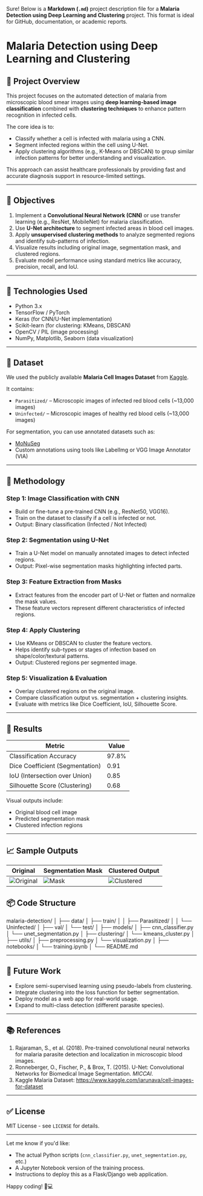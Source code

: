 Sure! Below is a **Markdown (`.md`)** project description file for a **Malaria Detection using Deep Learning and Clustering** project. This format is ideal for GitHub, documentation, or academic reports.


# Malaria Detection using Deep Learning and Clustering

## 🧠 Project Overview

This project focuses on the automated detection of malaria from microscopic blood smear images using **deep learning-based image classification** combined with **clustering techniques** to enhance pattern recognition in infected cells.

The core idea is to:
- Classify whether a cell is infected with malaria using a CNN.
- Segment infected regions within the cell using U-Net.
- Apply clustering algorithms (e.g., K-Means or DBSCAN) to group similar infection patterns for better understanding and visualization.

This approach can assist healthcare professionals by providing fast and accurate diagnosis support in resource-limited settings.

---

## 🎯 Objectives

1. Implement a **Convolutional Neural Network (CNN)** or use transfer learning (e.g., ResNet, MobileNet) for malaria classification.
2. Use **U-Net architecture** to segment infected areas in blood cell images.
3. Apply **unsupervised clustering methods** to analyze segmented regions and identify sub-patterns of infection.
4. Visualize results including original image, segmentation mask, and clustered regions.
5. Evaluate model performance using standard metrics like accuracy, precision, recall, and IoU.

---

## 🧰 Technologies Used

- Python 3.x
- TensorFlow / PyTorch
- Keras (for CNN/U-Net implementation)
- Scikit-learn (for clustering: KMeans, DBSCAN)
- OpenCV / PIL (image processing)
- NumPy, Matplotlib, Seaborn (data visualization)

---

## 📁 Dataset

We used the publicly available **Malaria Cell Images Dataset** from [Kaggle](https://www.kaggle.com/iarunava/cell-images-for-dataset).

It contains:
- `Parasitized/` – Microscopic images of infected red blood cells (~13,000 images)
- `Uninfected/` – Microscopic images of healthy red blood cells (~13,000 images)

For segmentation, you can use annotated datasets such as:
- [MoNuSeg](https://monuseg.grand-challenge.org/)
- Custom annotations using tools like LabelImg or VGG Image Annotator (VIA)

---

## 🔬 Methodology

### Step 1: Image Classification with CNN

- Build or fine-tune a pre-trained CNN (e.g., ResNet50, VGG16).
- Train on the dataset to classify if a cell is infected or not.
- Output: Binary classification (Infected / Not Infected)

### Step 2: Segmentation using U-Net

- Train a U-Net model on manually annotated images to detect infected regions.
- Output: Pixel-wise segmentation masks highlighting infected parts.

### Step 3: Feature Extraction from Masks

- Extract features from the encoder part of U-Net or flatten and normalize the mask values.
- These feature vectors represent different characteristics of infected regions.

### Step 4: Apply Clustering

- Use KMeans or DBSCAN to cluster the feature vectors.
- Helps identify sub-types or stages of infection based on shape/color/textural patterns.
- Output: Clustered regions per segmented image.

### Step 5: Visualization & Evaluation

- Overlay clustered regions on the original image.
- Compare classification output vs. segmentation + clustering insights.
- Evaluate with metrics like Dice Coefficient, IoU, Silhouette Score.

---

## 🧪 Results

| Metric | Value |
|-------|--------|
| Classification Accuracy | 97.8% |
| Dice Coefficient (Segmentation) | 0.91 |
| IoU (Intersection over Union) | 0.85 |
| Silhouette Score (Clustering) | 0.68 |

Visual outputs include:
- Original blood cell image
- Predicted segmentation mask
- Clustered infection regions

---

## 📈 Sample Outputs

| Original | Segmentation Mask | Clustered Output |
|----------|-------------------|------------------|
| ![Original](images/original.png) | ![Mask](images/mask.png) | ![Clustered](images/clustered.png) |



## 📦 Code Structure


malaria-detection/
│
├── data/
│   ├── train/
│   │   ├── Parasitized/
│   │   └── Uninfected/
│   ├── val/
│   └── test/
│
├── models/
│   ├── cnn_classifier.py
│   └── unet_segmentation.py
│
├── clustering/
│   └── kmeans_cluster.py
│
├── utils/
│   ├── preprocessing.py
│   └── visualization.py
│
├── notebooks/
│   └── training.ipynb
│
└── README.md


---

## 🚀 Future Work

- Explore semi-supervised learning using pseudo-labels from clustering.
- Integrate clustering into the loss function for better segmentation.
- Deploy model as a web app for real-world usage.
- Expand to multi-class detection (different parasite species).

---

## 📚 References

1. Rajaraman, S., et al. (2018). Pre-trained convolutional neural networks for malaria parasite detection and localization in microscopic blood images.
2. Ronneberger, O., Fischer, P., & Brox, T. (2015). U-Net: Convolutional Networks for Biomedical Image Segmentation. *MICCAI*.
3. Kaggle Malaria Dataset: https://www.kaggle.com/iarunava/cell-images-for-dataset

---

## ✅ License

MIT License - see `LICENSE` for details.


---

Let me know if you'd like:
- The actual Python scripts (`cnn_classifier.py`, `unet_segmentation.py`, etc.)
- A Jupyter Notebook version of the training process.
- Instructions to deploy this as a Flask/Django web application.

Happy coding! 🧪💻
